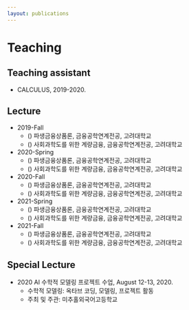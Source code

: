 ```yaml
---
layout: publications
---
```


# Teaching
## Teaching assistant
* CALCULUS, 2019-2020.


## Lecture
* 2019-Fall
  - () 파생금융상품론, 금융공학연계전공, 고려대학교
  - () 사회과학도를 위한 계량금융, 금융공학연계전공, 고려대학교
* 2020-Spring
  - () 파생금융상품론, 금융공학연계전공, 고려대학교
  - () 사회과학도를 위한 계량금융, 금융공학연계전공, 고려대학교
* 2020-Fall
  - () 파생금융상품론, 금융공학연계전공, 고려대학교
  - () 사회과학도를 위한 계량금융, 금융공학연계전공, 고려대학교
* 2021-Spring
  - () 파생금융상품론, 금융공학연계전공, 고려대학교
  - () 사회과학도를 위한 계량금융, 금융공학연계전공, 고려대학교
* 2021-Fall
  - () 파생금융상품론, 금융공학연계전공, 고려대학교
  - () 사회과학도를 위한 계량금융, 금융공학연계전공, 고려대학교


## Special Lecture
* 2020 AI 수학적 모델링 프로젝트 수업, August 12-13, 2020.
    - 수학적 모델링: 옥타브 코딩, 모델링, 프로젝트 활동
    - 주최 및 주관: 미추홀외국어고등학교
